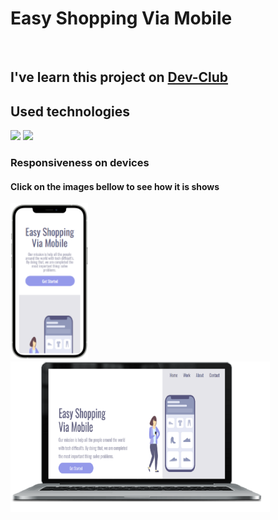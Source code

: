 <h1>Easy Shopping Via Mobile</h1>
<br>
<h2>I've  learn this project on <a href="https://rodolfomori.com.br/devclub">Dev-Club</a></h2>
<h2>Used technologies</h2>
<img src="https://img.shields.io/badge/HTML5-E34F26?style=for-the-badge&logo=html5&logoColor=white"/>
<img src="https://img.shields.io/badge/CSS3-1572B6?style=for-the-badge&logo=css3&logoColor=white"/>
<h3>Responsiveness on devices</h3>
<h4>Click on the images bellow to see how it is shows</h4>
<div style="display=inline">
  <a href="https://resplendent-beignet-b35b6a.netlify.app/" target="_blank"><img src="https://github.com/roberto-cordeiro/Easy-Shopping/blob/master/img/iphone12pro-ready.png?raw=true" height="250px"/></a> <a href="https://resplendent-beignet-b35b6a.netlify.app/" target="_blank"><img href="https://resplendent-beignet-b35b6a.netlify.app/" src="https://github.com/roberto-cordeiro/Easy-Shopping/blob/master/img/tela-ready.png?raw=true" width="415px"/></a>
</div>
